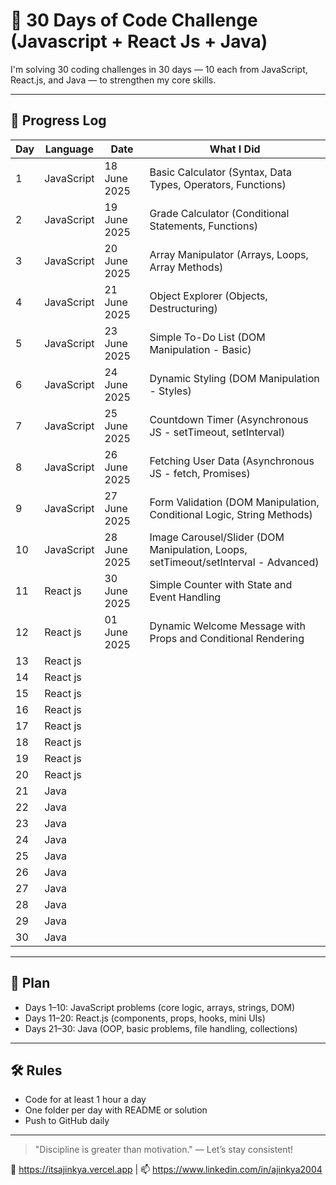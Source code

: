 # 🚀 30 Days of Code Challenge (Javascript + React Js + Java)

I'm solving 30 coding challenges in 30 days — 10 each from JavaScript, React.js, and Java — to strengthen my core skills.

---


## 📅 Progress Log

| Day | Language     | Date        | What I Did                                                                             |
|-----|--------------|------------ |----------------------------------------------------------------------------------------|
| 1   | JavaScript   |18 June 2025 |Basic Calculator (Syntax, Data Types, Operators, Functions)                             |
| 2   | JavaScript   |19 June 2025 |Grade Calculator (Conditional Statements, Functions)                                    |
| 3   | JavaScript   |20 June 2025 |Array Manipulator (Arrays, Loops, Array Methods)                                        |
| 4   | JavaScript   |21 June 2025 |Object Explorer (Objects, Destructuring)                                                |
| 5   | JavaScript   |23 June 2025 |Simple To-Do List (DOM Manipulation - Basic)                                            |
| 6   | JavaScript   |24 June 2025 |Dynamic Styling (DOM Manipulation - Styles)                                             |
| 7   | JavaScript   |25 June 2025 |Countdown Timer (Asynchronous JS - setTimeout, setInterval)                             |
| 8   | JavaScript   |26 June 2025 |Fetching User Data (Asynchronous JS - fetch, Promises)                                  |                                 
| 9   | JavaScript   |27 June 2025 |Form Validation (DOM Manipulation, Conditional Logic, String Methods)                   |                                 
| 10  | JavaScript   |28 June 2025 |Image Carousel/Slider (DOM Manipulation, Loops, setTimeout/setInterval - Advanced)      |                                  
| 11  | React js     |30 June 2025 |Simple Counter with State and Event Handling                                            |                                  
| 12  | React js     |01 June 2025 |Dynamic Welcome Message with Props and Conditional Rendering                            |                                  
| 13  | React js     |             |                                                                                        |
| 14  | React js     |             |                                                                                        |
| 15  | React js     |             |                                                                                        |
| 16  | React js     |             |                                                                                        |
| 17  | React js     |             |                                                                                        |
| 18  | React js     |             |                                                                                        |
| 19  | React js     |             |                                                                                        |
| 20  | React js     |             |                                                                                        |
| 21  | Java         |             |                                                                                        |
| 22  | Java         |             |                                                                                        |
| 23  | Java         |             |                                                                                        |
| 24  | Java         |             |                                                                                        |
| 25  | Java         |             |                                                                                        |
| 26  | Java         |             |                                                                                        |
| 27  | Java         |             |                                                                                        |
| 28  | Java         |             |                                                                                        |
| 29  | Java         |             |                                                                                        |
| 30  | Java         |             |                                                                                        |




---

## 🎯 Plan

- Days 1–10: JavaScript problems (core logic, arrays, strings, DOM)
- Days 11–20: React.js (components, props, hooks, mini UIs)
- Days 21–30: Java (OOP, basic problems, file handling, collections)

---

## 🛠️ Rules

- Code for at least 1 hour a day
- One folder per day with README or solution
- Push to GitHub daily

---

> "Discipline is greater than motivation." — Let’s stay consistent!

🔗 https://itsajinkya.vercel.app | 📫 https://www.linkedin.com/in/ajinkya2004
